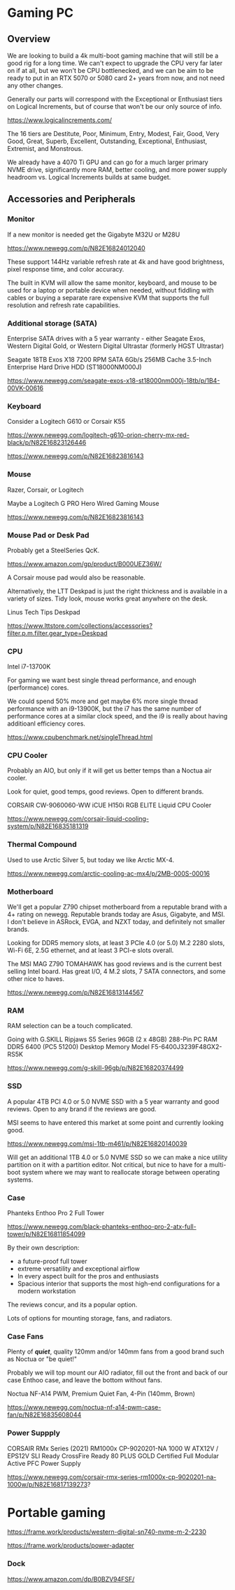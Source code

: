 # Gaming PC

## Overview

We are looking to build a 4k multi-boot gaming machine that will still be a good rig for a long time. We can't expect to upgrade the CPU very far later on if at all, but we won't be CPU bottlenecked, and we can be aim to be ready to put in an RTX 5070 or 5080 card 2+ years from now, and not need any other changes.

Generally our parts will correspond with the Exceptional or Enthusiast tiers on Logical Increments, but of course that won't be our only source of info.

https://www.logicalincrements.com/

The 16 tiers are Destitute, Poor, Minimum, Entry, Modest, Fair, Good, Very Good, Great, Superb, Excellent, Outstanding, Exceptional, Enthusiast, Extremist, and Monstrous. 

We already have a 4070 Ti GPU and can go for a much larger primary NVME drive, significantly more RAM, better cooling, and more power supply headroom vs. Logical Increments builds at same budget.

## Accessories and Peripherals

### Monitor

If a new monitor is needed get the Gigabyte M32U or M28U

https://www.newegg.com/p/N82E16824012040

These support 144Hz variable refresh rate at 4k and have good brightness, pixel response time, and color accuracy.

The built in KVM will allow the same monitor, keyboard, and mouse to be used for a laptop or portable device when needed, without fiddling with cables or buying a separate rare expensive KVM that supports the full resolution and refresh rate capabilities.

### Additional storage (SATA)

Enterprise SATA drives with a 5 year warranty - either Seagate Exos, Western Digital Gold, or Western Digital Ultrastar (formerly HGST Ultrastar)

Seagate 18TB Exos X18 7200 RPM SATA 6Gb/s 256MB Cache 3.5-Inch Enterprise Hard Drive HDD (ST18000NM000J)

https://www.newegg.com/seagate-exos-x18-st18000nm000j-18tb/p/1B4-00VK-00616

### Keyboard

Consider a Logitech G610 or Corsair K55

https://www.newegg.com/logitech-g610-orion-cherry-mx-red-black/p/N82E16823126446

https://www.newegg.com/p/N82E16823816143

### Mouse

Razer, Corsair, or Logitech

Maybe a Logitech G PRO Hero Wired Gaming Mouse

https://www.newegg.com/p/N82E16823816143

### Mouse Pad or Desk Pad

Probably get a SteelSeries QcK.

https://www.amazon.com/gp/product/B000UEZ36W/

A Corsair mouse pad would also be reasonable.

Alternatively, the LTT Deskpad is just the right thickness and is available in a variety of sizes. Tidy look, mouse works great anywhere on the desk.

Linus Tech Tips Deskpad

https://www.lttstore.com/collections/accessories?filter.p.m.filter.gear_type=Deskpad

### CPU

Intel i7-13700K

For gaming we want best single thread performance, and enough (performance) cores.

We could spend 50% more and get maybe 6% more single thread performance with an i9-13900K, but the i7 has the same number of performance cores at a similar clock speed, and the i9 is really about having additioanl efficiency cores.

https://www.cpubenchmark.net/singleThread.html

### CPU Cooler

Probably an AIO, but only if it will get us better temps than a Noctua air cooler.

Look for quiet, good temps, good reviews. Open to different brands.

CORSAIR CW-9060060-WW iCUE H150i RGB ELITE Liquid CPU Cooler

https://www.newegg.com/corsair-liquid-cooling-system/p/N82E16835181319

### Thermal Compound

Used to use Arctic Silver 5, but today we like Arctic MX-4.

https://www.newegg.com/arctic-cooling-ac-mx4/p/2MB-000S-00016

### Motherboard

We'll get a popular Z790 chipset motherboard from a reputable brand with a 4+ rating on newegg. Reputable brands today are Asus, Gigabyte, and MSI. I don't believe in ASRock, EVGA, and NZXT today, and definitely not smaller brands.

Looking for DDR5 memory slots, at least 3 PCIe 4.0 (or 5.0) M.2 2280 slots, Wi-Fi 6E, 2.5G ethernet, and at least 3 PCI-e slots overall.

The MSI MAG Z790 TOMAHAWK has good reviews and is the current best selling Intel board. Has great I/O, 4 M.2 slots, 7 SATA connectors, and some other nice to haves.

https://www.newegg.com/p/N82E16813144567

### RAM

RAM selection can be a touch complicated.

Going with G.SKILL Ripjaws S5 Series 96GB (2 x 48GB) 288-Pin PC RAM DDR5 6400 (PC5 51200) Desktop Memory Model F5-6400J3239F48GX2-RS5K

https://www.newegg.com/g-skill-96gb/p/N82E16820374499

### SSD

A popular 4TB PCI 4.0 or 5.0 NVME SSD with a 5 year warranty and good reviews. Open to any brand if the reviews are good.

MSI seems to have entered this market at some point and currently looking good. 

https://www.newegg.com/msi-1tb-m461/p/N82E16820140039

Will get an additional 1TB 4.0 or 5.0 NVME SSD so we can make a nice utility partition on it with a partition editor. Not critical, but nice to have for a multi-boot system where we may want to reallocate storage between operating systems.

### Case

Phanteks Enthoo Pro 2 Full Tower

https://www.newegg.com/black-phanteks-enthoo-pro-2-atx-full-tower/p/N82E16811854099

By their own description:
- a future-proof full tower 
- extreme versatility and exceptional airflow
- In every aspect built for the pros and enthusiasts
- Spacious interior that supports the most high-end configurations for a modern workstation

The reviews concur, and its a popular option.

Lots of options for mounting storage, fans, and radiators.

### Case Fans

Plenty of <strong><em>quiet</em></strong>, quality 120mm and/or 140mm fans from a good brand such as Noctua or "be quiet!"

Probably we will top mount our AIO radiator, fill out the front and back of our case Enthoo case, and leave the bottom without fans.

Noctua NF-A14 PWM, Premium Quiet Fan, 4-Pin (140mm, Brown)

https://www.newegg.com/noctua-nf-a14-pwm-case-fan/p/N82E16835608044

### Power Suppply

CORSAIR RMx Series (2021) RM1000x CP-9020201-NA 1000 W ATX12V / EPS12V SLI Ready CrossFire Ready 80 PLUS GOLD Certified Full Modular Active PFC Power Supply

https://www.newegg.com/corsair-rmx-series-rm1000x-cp-9020201-na-1000w/p/N82E16817139273?

# Portable gaming

https://frame.work/products/western-digital-sn740-nvme-m-2-2230

https://frame.work/products/power-adapter

### Dock

https://www.amazon.com/dp/B0BZV94FSF/
